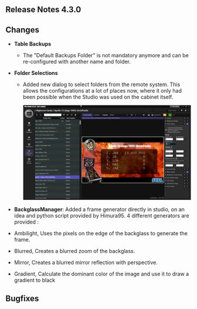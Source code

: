 ## Release Notes 4.3.0

## Changes

- **Table Backups**
  - The "Default Backups Folder" is not mandatory anymore and can be re-configured with another name and folder.
- **Folder Selections**
  - Added new dialog to select folders from the remote system. This allows the configurations at a lot of places now, where it only had been possible when the Studio was used on the cabinet itself.
  
     <img src="https://github.com/syd711/vpin-studio/blob/main/documentation/cards/cards.png?raw=true" width="700" />

- **BackglassManager**: Added a frame generator directly in studio, on an idea and python script provided by Himura95. 4 different generators are provided : 
- Ambilight, Uses the pixels on the edge of the backglass to generate the frame.
- Blurred, Creates a blurred zoom of the backglass.
- Mirror, Creates a blurred mirror reflection with perspective.
- Gradient, Calculate the dominant color of the image and use it to draw a gradient to black
  

## Bugfixes

